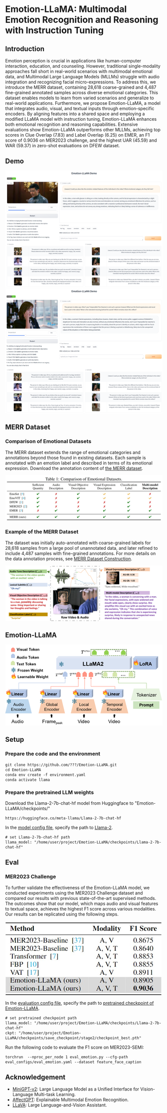 # Emotion-LLaMA: Multimodal Emotion Recognition and Reasoning with Instruction Tuning  

## Introduction  

Emotion perception is crucial in applications like human-computer interaction, education, and counseling. 
However, traditional single-modality approaches fall short in real-world scenarios with multimodal emotional data, and Multimodal Large Language Models (MLLMs) struggle with audio integration and recognizing facial micro-expressions. 
To address this, we introduce the MERR dataset, containing 28,618 coarse-grained and 4,487 fine-grained annotated samples across diverse emotional categories.
This dataset enables models to learn from varied scenarios and generalize to real-world applications.
Furthermore, we propose Emotion-LLaMA, a model that integrates audio, visual, and textual inputs through emotion-specific encoders.
By aligning features into a shared space and employing a modified LLaMA model with instruction tuning, Emotion-LLaMA enhances both emotional recognition and reasoning capabilities.
Extensive evaluations show Emotion-LLaMA outperforms other MLLMs, achieving top scores in Clue Overlap (7.83) and Label Overlap (6.25) on EMER, an F1 score of 0.9036 on MER2023 challenge, and the highest UAR (45.59) and WAR (59.37) in zero-shot evaluations on DFEW dataset.

## Demo
![dome](./images/demo_img01.png)
![dome](./images/demo_img02.png)

## MERR Dataset

### Comparison of Emotional Datasets
The MERR dataset extends the range of emotional categories and annotations beyond those found in existing datasets. Each sample is annotated with an emotion label and described in terms of its emotional expression. Download the annotation content of [the MERR dataset](https://drive.google.com/drive/folders/1LSYMq2G-TaLof5xppyXcIuWiSN0ODwqG?usp=sharing).

![campare_datasets](./images/compare_datasets.jpg)

### Example of the MERR Dataset
The dataset was initially auto-annotated with coarse-grained labels for 28,618 samples from a large pool of unannotated data, and later refined to include 4,487 samples with fine-grained annotations. For more details on the data annotation process, see [MERR Dataset Construction](./MERR/README.md).

![example_sample_00000047](./images/data-example_sample_00000047_add_peak_00.png)


## Emotion-LLaMA
![Emotion-LLaMA](./images/framework.png)

## Setup
### Prepare the code and the environment

```
git clone https://github.com/???/Emotion-LLaMA.git
cd Emotion-LLaMA
conda env create -f environment.yaml
conda activate llama
```

### Prepare the pretrained LLM weights
Download the Llama-2-7b-chat-hf model from Huggingface to "Emotion-LLaMA/checkpoints/"  
```
https://huggingface.co/meta-llama/Llama-2-7b-chat-hf
```
 
In the [model config file](minigpt4/configs/models/minigpt_v2.yaml#L14), specify the path to [Llama-2](https://huggingface.co/meta-llama/Llama-2-7b-chat-hf).
```
# set Llama-2-7b-chat-hf path
llama_model: "/home/user/project/Emotion-LLaMA/checkpoints/Llama-2-7b-chat-hf"
```


## Eval

### MER2023 Challenge

To further validate the effectiveness of the Emotion-LLaMA model, we conducted experiments using the MER2023 Challenge dataset and compared our results with previous state-of-the-art supervised methods. The outcomes show that our model, which maps audio and visual features to textual space, achieves the highest F1 score across various modalities. Our results can be replicated using the following steps.

![MER2023](./images/table_03.jpg)

In the [evaluation config file](eval_configs/eval_emotion.yaml#L8), specify the path to [pretrained checkpoint of Emotion-LLaMA](https://drive.google.com/drive/folders/1hD-d1Cu6r3nJBgUYLP30W3SJVpveoins?usp=sharing).  
```
# set pretrained checkpoint path
llama_model: "/home/user/project/Emotion-LLaMA/checkpoints/Llama-2-7b-chat-hf"
ckpt: "/home/user/project/Emotion-LLaMA/checkpoints/save_checkpoint/stage2/checkpoint_best.pth"
```

Run the following code to evaluate the F1 score on MER2023-SEMI:  
```
torchrun  --nproc_per_node 1 eval_emotion.py --cfg-path eval_configs/eval_emotion.yaml --dataset feature_face_caption
```


## Acknowledgement
- [MiniGPT-v2](https://arxiv.org/abs/2310.09478): Large Language Model as a Unified Interface for Vision-Language Multi-task Learning.
- [AffectGPT](https://arxiv.org/abs/2306.15401): Explainable Multimodal Emotion Recognition.
- [LLaVA](https://llava-vl.github.io/): Large Language-and-Vision Assistant.
